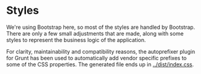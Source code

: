Styles
======

We're using Bootstrap here, so most of the styles are handled by Bootstrap.  There are only a few small adjustments that are made, along with some styles to represent the business logic of the application.

For clarity, maintainability and compatibility reasons, the autoprefixer plugin for Grunt has been used to automatically add vendor specific prefixes to some of the CSS properties.  The generated file ends up in [../dist/index.css](../dist/index.css).